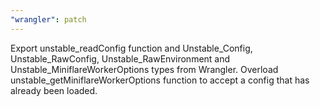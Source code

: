 ```yaml
---
"wrangler": patch
---
```


Export unstable_readConfig function and Unstable_Config, Unstable_RawConfig, Unstable_RawEnvironment and Unstable_MiniflareWorkerOptions types from Wrangler.
Overload unstable_getMiniflareWorkerOptions function to accept a config that has already been loaded.
